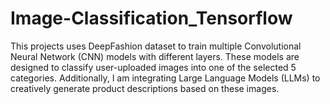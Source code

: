 # Image-Classification_Tensorflow
This projects uses DeepFashion dataset to train multiple Convolutional Neural Network (CNN) models with different layers. These models are designed to classify user-uploaded images into one of the selected 5 categories. Additionally, I am integrating Large Language Models (LLMs) to creatively generate product descriptions based on these images.
